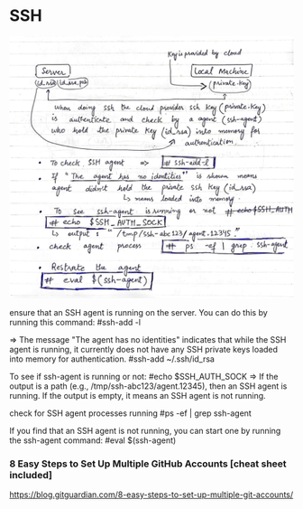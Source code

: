 # SSH

![GitHub Logo](SSH.jpg)



ensure that an SSH agent is running on the server. You can do this by running this command:
#ssh-add -l



=> The message "The agent has no identities" indicates that while the SSH agent is running, it currently does not have any SSH private keys loaded into memory for authentication. 
#ssh-add ~/.ssh/id_rsa



To see if ssh-agent is running or not:
#echo $SSH_AUTH_SOCK
=> If the output is a path (e.g., /tmp/ssh-abc123/agent.12345), then an SSH agent is running. If the output is empty, it means an SSH agent is not running.

check for SSH agent processes running
#ps -ef | grep ssh-agent


If you find that an SSH agent is not running, you can start one by running the ssh-agent command:
#eval $(ssh-agent)





### 8 Easy Steps to Set Up Multiple GitHub Accounts [cheat sheet included]
https://blog.gitguardian.com/8-easy-steps-to-set-up-multiple-git-accounts/
